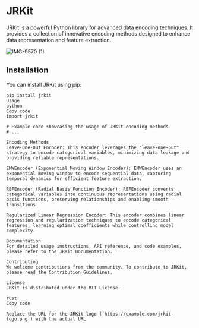 # JRKit

JRKit is a powerful Python library for advanced data encoding techniques. It provides a collection of innovative encoding methods designed to enhance data representation and feature extraction.

![IMG-9570 (1)](https://github.com/jaberjaber23/JR_Advanced_Encoding_Toolkit/assets/103749727/eac0151f-3cfe-4498-8643-3a33cb1719b3)

## Installation

You can install JRKit using pip:

```shell
pip install jrkit
Usage
python
Copy code
import jrkit

# Example code showcasing the usage of JRKit encoding methods
# ...

Encoding Methods
Leave-One-Out Encoder: This encoder leverages the "leave-one-out" strategy to encode categorical variables, minimizing data leakage and providing reliable representations.

EMWEncoder (Exponential Moving Window Encoder): EMWEncoder uses an exponential moving window to encode sequential data, capturing temporal dynamics for efficient feature extraction.

RBFEncoder (Radial Basis Function Encoder): RBFEncoder converts categorical variables into continuous representations using radial basis functions, preserving relationships and enabling smooth transitions.

Regularized Linear Regression Encoder: This encoder combines linear regression and regularization techniques to encode categorical features, learning optimal coefficients while controlling model complexity.

Documentation
For detailed usage instructions, API reference, and code examples, please refer to the JRKit Documentation.

Contributing
We welcome contributions from the community. To contribute to JRKit, please read the Contribution Guidelines.

License
JRKit is distributed under the MIT License.

rust
Copy code

Replace the URL for the JRKit logo (`https://example.com/jrkit-logo.png`) with the actual URL
